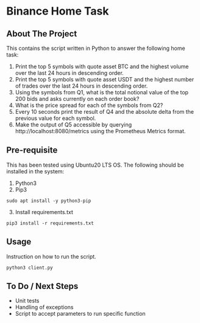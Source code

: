 # Binance Home Task
## About The Project
This contains the script written in Python to answer the following home task:

1. Print the top 5 symbols with quote asset BTC and the highest volume over the last 24 hours in descending order.
2. Print the top 5 symbols with quote asset USDT and the highest number of trades over the last 24 hours in descending order.
3. Using the symbols from Q1, what is the total notional value of the top 200 bids and asks currently on each order book?
4. What is the price spread for each of the symbols from Q2?
5. Every 10 seconds print the result of Q4 and the absolute delta from the previous value for each symbol.
6. Make the output of Q5 accessible by querying http://localhost:8080/metrics using the Prometheus Metrics format.

## Pre-requisite
This has been tested using Ubuntu20 LTS OS. The following should be installed in the system:

1. Python3
2. Pip3
```
sudo apt install -y python3-pip
```
3. Install requirements.txt
```
pip3 install -r requirements.txt
```

## Usage
Instruction on how to run the script.
```
python3 client.py
```

## To Do / Next Steps
- Unit tests
- Handling of exceptions
- Script to accept parameters to run specific function